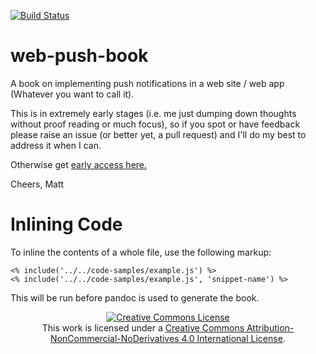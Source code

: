 [![Build Status](https://travis-ci.org/gauntface/web-push-book.svg?branch=master)](https://travis-ci.org/gauntface/web-push-book)

# web-push-book

A book on implementing push notifications in a web site / web app (Whatever
you want to call it).

This is in extremely early stages (i.e. me just dumping down thoughts without
proof reading or much focus), so if you spot or have feedback please raise
an issue (or better yet, a pull request) and I'll do my best to address it
when I can.

Otherwise get <a href="https://web-push-book.firebaseapp.com ">early access here.</a>

Cheers,
Matt

# Inlining Code

To inline the contents of a whole file, use the following markup:

    <% include('../../code-samples/example.js') %>
    <% include('../../code-samples/example.js', 'snippet-name') %>

This will be run before pandoc is used to generate the book.

<p style="text-align:center">
<a rel="license" href="http://creativecommons.org/licenses/by-nc-nd/4.0/"><img alt="Creative Commons License" style="border-width:0" src="https://i.creativecommons.org/l/by-nc-nd/4.0/88x31.png" /></a><br />This work is licensed under a <a rel="license" href="http://creativecommons.org/licenses/by-nc-nd/4.0/">Creative Commons Attribution-NonCommercial-NoDerivatives 4.0 International License</a>.
</p>
